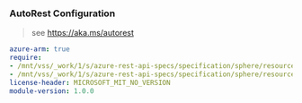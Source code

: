 ### AutoRest Configuration

> see https://aka.ms/autorest

``` yaml
azure-arm: true
require:
- /mnt/vss/_work/1/s/azure-rest-api-specs/specification/sphere/resource-manager/readme.md
- /mnt/vss/_work/1/s/azure-rest-api-specs/specification/sphere/resource-manager/readme.go.md
license-header: MICROSOFT_MIT_NO_VERSION
module-version: 1.0.0
```